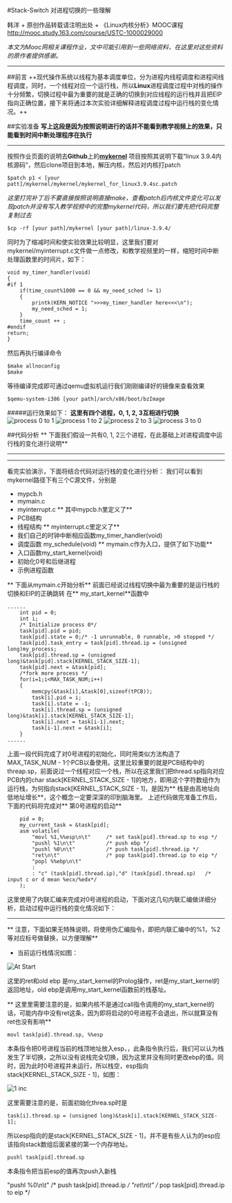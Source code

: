 #Stack-Switch 对进程切换的一些理解

韩洋 + 原创作品转载请注明出处 + 《Linux内核分析》MOOC课程 http://mooc.study.163.com/course/USTC-1000029000

*本文为Mooc网相关课程作业，文中可能引用到一些网络资料，在这里对这些资料的原作者提供感谢。*

*****

##前言
++现代操作系统以线程为基本调度单位，分为进程内线程调度和进程间线程调度，同时，一个线程对应一个运行栈，所以**Linux**进程调度过程中对栈的操作十分频繁，切换过程中最为重要的就是正确的切换到对应线程的运行栈并且把EIP指向正确位置，接下来将通过本次实验详细解释进程调度过程中运行栈的变化情况。++

##实验准备
**写上这段是因为按照说明进行的话并不能看到教学视频上的效果，只能看到时间中断处理程序在执行**

- - -

按照作业页面的说明去**Github**上的[**mykernel**](https://github.com/mengning/mykernel) 项目按照其说明下载“linux 3.9.4内核源码”，然后clone项目到本地，解压内核，然后对内核打patch

	$patch p1 < [your patt]/mykernel/mykernel/mykernel_for_linux3.9.4sc.patch
    
*这里打完补丁后不要直接按照说明直接make，查看patch后内核文件变化可以发现patch并没有写入教学视频中的完整mykernel代码，所以我们要先把代码完整复制过去*

	$cp -rf [your path]/mykernel [your path]/linux-3.9.4/

同时为了缩减时间和使实验效果比较明显，这里我们要对mykernel/myinterrupt.c文件做一点修改，和教学视频里的一样，缩短时间中断处理函数里的时间片，如下：

	void my_timer_handler(void)
    {
  	#if 1
    	if(time_count%1000 == 0 && my_need_sched != 1)
    	{
        	printk(KERN_NOTICE ">>>my_timer_handler here<<<\n");
        	my_need_sched = 1;
    	} 
    	time_count ++ ;  
	#endif
    return;  	
	}

然后再执行编译命令

	$make allnoconfig
    $make

等待编译完成即可通过qemu虚拟机运行我们刚刚编译好的镜像来查看效果

	$qemu-system-i386 [your path]/arch/x86/boot/bzImage

#####运行效果如下：
**这里有四个进程，0, 1, 2, 3互相进行切换**
![process 0 to 1](./pic/1.png)
![process 1 to 2](./pic/2.png)
![process 2 to 3](./pic/3.png)
![process 3 to 0](./pic/4.png)

##代码分析
** 下面我们假设一共有0, 1, 2三个进程，在此基础上对进程调度中运行栈的变化进行说明**
** **
*****


看完实验演示，下面将结合代码对运行栈的变化进行分析：
我们可以看到mykernel路径下有三个C源文件，分别是
- mypcb.h
- mymain.c
- myinterrupt.c
** 其中mypcb.h里定义了**
- PCB结构
- 线程结构
** myinterrupt.c里定义了**
- 我们自己的时钟中断相应函数my_timer_handler(void)
- 调度函数 my_schedule(void)
** mymain.c作为入口，提供了如下功能**
- 入口函数my_start_kernel(void)
- 初始化0号和后继进程
- 示例进程函数

** 下面从mymain.c开始分析**
前面已经说过线程切换中最为重要的是运行栈的切换和EIP的正确跳转
在** my_start_kernel**函数中
```
......
	int pid = 0;
    int i;
    /* Initialize process 0*/
    task[pid].pid = pid;
    task[pid].state = 0;/* -1 unrunnable, 0 runnable, >0 stopped */
    task[pid].task_entry = task[pid].thread.ip = (unsigned long)my_process;
    task[pid].thread.sp = (unsigned long)&task[pid].stack[KERNEL_STACK_SIZE-1];
    task[pid].next = &task[pid];
    /*fork more process */
    for(i=1;i<MAX_TASK_NUM;i++)
    {
        memcpy(&task[i],&task[0],sizeof(tPCB));
        task[i].pid = i;
        task[i].state = -1;
        task[i].thread.sp = (unsigned long)&task[i].stack[KERNEL_STACK_SIZE-1];
        task[i].next = task[i-1].next;
        task[i-1].next = &task[i];
    }
......
```
上面一段代码完成了对0号进程的初始化，同时用类似方法构造了MAX_TASK_NUM - 1个PCB以备使用。这里比较重要的就是PCB结构中的threap.sp，前面说过一个线程对应一个栈，所以在这里我们把thread.sp指向对应PCB内的char stack[KERNEL_STACK_SIZE - 1]的地方，即用这个字符数组作为运行栈，为何指向stack[KERNEL_STACK_SIZE - 1]，是因为** 栈是由高地址向低地址增长**，这个概念一定要深深的印到脑海里。
上述代码做完准备工作后，下面的代码将完成对** 第0号进程的启动**
```
	pid = 0;
    my_current_task = &task[pid];
	asm volatile(
    	"movl %1,%%esp\n\t" 	/* set task[pid].thread.sp to esp */
    	"pushl %1\n\t" 	        /* push ebp */
    	"pushl %0\n\t" 	        /* push task[pid].thread.ip */
    	"ret\n\t" 	            /* pop task[pid].thread.ip to eip */
    	"popl %%ebp\n\t"
    	: 
    	: "c" (task[pid].thread.ip),"d" (task[pid].thread.sp)	/* input c or d mean %ecx/%edx*/
	);
```
这里使用了内联汇编来完成对0号进程的启动，下面对这几句内联汇编做详细分析，启动过程中运行栈的变化情况如下：

*****


** 注意，下面如果无特殊说明，将使用伪汇编指令，即把内联汇编中的%1，%2等对应标号做替换，以方便理解**

+ 当前运行栈情况如图：

![At Start](./pic/stack_status/pid0_0.png)

这里的ret和old ebp 是my_start_kernel的Prolog操作，ret是my_start_kernel的返回地址，old ebp是调用my_start_kernel函数前的栈基址。

** 这里里需要注意的是，如果内核不是通过call指令调用的my_start_kernel的话，可能内存中没有ret这条，因为即将启动的0号进程不会退出，所以就算没有ret也没有影响**


	movl task[pid].thread.sp, %%esp

本条指令把0号进程当前的栈顶地址放入esp，，此条指令执行后，我们可以认为栈发生了半切换，之所以没有说栈完全切换，因为这里并没有同时更改ebp的值。同时，因为此时0号进程并未运行，所以栈空，esp指向stack[KERNEL_STACK_SIZE - 1]，如图：

![1 inc](./pic/stack_status/pid0_1.png)

这里需要注意的是，前面初始化threa.sp时是

	task[i].thread.sp = (unsigned long)&task[i].stack[KERNEL_STACK_SIZE-1];

所以esp指向的是stack[KERNEL_STACK_SIZE - 1]，并不是有些人认为的esp应该指向stack数组后面紧接的第一个内存地址。

	pushl task[pid].thread.sp

本条指令把当前esp的值再次push入新栈


   "pushl %0\n\t" 	        /* push task[pid].thread.ip */
    	"ret\n\t" 	            /* pop task[pid].thread.ip to eip */